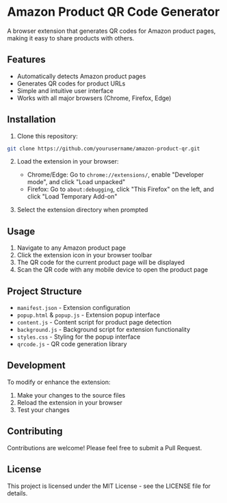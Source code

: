 # Amazon Product QR Code Generator

A browser extension that generates QR codes for Amazon product pages, making it easy to share products with others.

## Features

- Automatically detects Amazon product pages
- Generates QR codes for product URLs
- Simple and intuitive user interface
- Works with all major browsers (Chrome, Firefox, Edge)

## Installation

1. Clone this repository:
```bash
git clone https://github.com/yourusername/amazon-product-qr.git
```

2. Load the extension in your browser:
   - Chrome/Edge: Go to `chrome://extensions/`, enable "Developer mode", and click "Load unpacked"
   - Firefox: Go to `about:debugging`, click "This Firefox" on the left, and click "Load Temporary Add-on"

3. Select the extension directory when prompted

## Usage

1. Navigate to any Amazon product page
2. Click the extension icon in your browser toolbar
3. The QR code for the current product page will be displayed
4. Scan the QR code with any mobile device to open the product page

## Project Structure

- `manifest.json` - Extension configuration
- `popup.html` & `popup.js` - Extension popup interface
- `content.js` - Content script for product page detection
- `background.js` - Background script for extension functionality
- `styles.css` - Styling for the popup interface
- `qrcode.js` - QR code generation library

## Development

To modify or enhance the extension:

1. Make your changes to the source files
2. Reload the extension in your browser
3. Test your changes

## Contributing

Contributions are welcome! Please feel free to submit a Pull Request.

## License

This project is licensed under the MIT License - see the LICENSE file for details. 